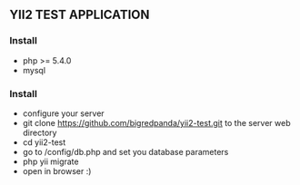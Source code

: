 YII2 TEST APPLICATION
------------
### Install
* php >= 5.4.0
* mysql
### Install
* configure your server
* git clone https://github.com/bigredpanda/yii2-test.git to the server web directory
* cd yii2-test
* go to /config/db.php and set you database parameters
* php yii migrate
* open in browser :)